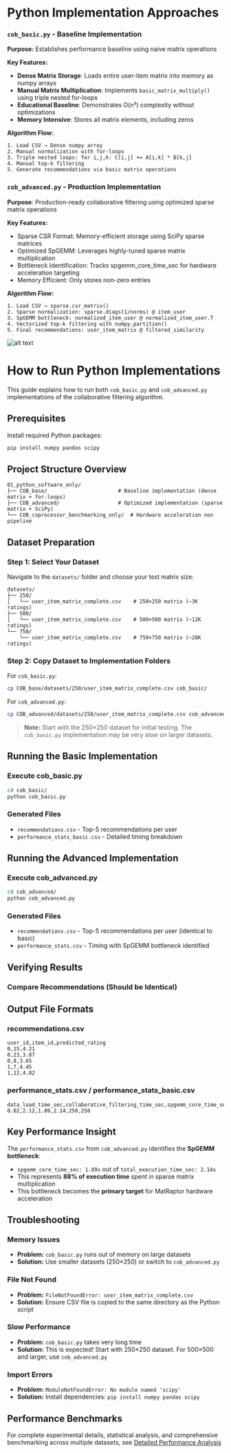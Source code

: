 # Python Implementation Approaches

###  `cob_basic.py` - Baseline Implementation

**Purpose:** Establishes performance baseline using naive matrix operations

**Key Features:**
- **Dense Matrix Storage**: Loads entire user-item matrix into memory as numpy arrays
- **Manual Matrix Multiplication**: Implements `basic_matrix_multiply()` using triple nested for-loops
- **Educational Baseline**: Demonstrates O(n³) complexity without optimizations
- **Memory Intensive**: Stores all matrix elements, including zeros

**Algorithm Flow:**
```
1. Load CSV → Dense numpy array
2. Manual normalization with for-loops  
3. Triple nested loops: for i,j,k: C[i,j] += A[i,k] * B[k,j]
4. Manual top-k filtering
5. Generate recommendations via basic matrix operations
```

### `cob_advanced.py` - Production Implementation

**Purpose**: Production-ready collaborative filtering using optimized sparse matrix operations

**Key Features:**

- Sparse CSR Format: Memory-efficient storage using SciPy sparse matrices
- Optimized SpGEMM: Leverages highly-tuned sparse matrix multiplication
- Bottleneck Identification: Tracks spgemm_core_time_sec for hardware acceleration targeting
- Memory Efficient: Only stores non-zero entries

**Algorithm Flow:**
```
1. Load CSV → sparse.csr_matrix()
2. Sparse normalization: sparse.diags(1/norms) @ item_user  
3. SpGEMM bottleneck: normalized_item_user @ normalized_item_user.T
4. Vectorized top-k filtering with numpy.partition()
5. Final recommendations: user_item_matrix @ filtered_similarity
```

![alt text](image.png)

# How to Run Python Implementations

This guide explains how to run both `cob_basic.py` and `cob_advanced.py` implementations of the collaborative filtering algorithm.

## Prerequisites

Install required Python packages:

```bash
pip install numpy pandas scipy
```
## Project Structure Overview

```
01_python_software_only/
├── COB_base/                       # Baseline implementation (dense matrix + for-loops)
├── COB_advanced/                   # Optimized implementation (sparse matrix + SciPy)
└── COB_coprocessor_benchmarking_only/  # Hardware acceleration non pipeline
```

## Dataset Preparation

### Step 1: Select Your Dataset

Navigate to the `datasets/` folder and choose your test matrix size:

```
datasets/
├── 250/
│   └── user_item_matrix_complete.csv    # 250×250 matrix (~3K ratings)
├── 500/
│   └── user_item_matrix_complete.csv    # 500×500 matrix (~12K ratings)
└── 750/
    └── user_item_matrix_complete.csv    # 750×750 matrix (~28K ratings)
```

### Step 2: Copy Dataset to Implementation Folders

For `cob_basic.py`:
```bash
cp COB_base/datasets/250/user_item_matrix_complete.csv cob_basic/
```

For `cob_advanced.py`:
```bash
cp COB_advanced/datasets/250/user_item_matrix_complete.csv cob_advanced/
```

> **Note:** Start with the 250×250 dataset for initial testing. The `cob_basic.py` implementation may be very slow on larger datasets.

## Running the Basic Implementation

### Execute cob_basic.py

```bash
cd cob_basic/
python cob_basic.py
```

### Generated Files

- `recommendations.csv` - Top-5 recommendations per user
- `performance_stats_basic.csv` - Detailed timing breakdown

## Running the Advanced Implementation

### Execute cob_advanced.py

```bash
cd cob_advanced/
python cob_advanced.py
```

### Generated Files

- `recommendations.csv` - Top-5 recommendations per user (identical to basic)
- `performance_stats.csv` - Timing with SpGEMM bottleneck identified

## Verifying Results

### Compare Recommendations (Should be Identical)

## Output File Formats

### recommendations.csv 
```csv
user_id,item_id,predicted_rating
0,15,4.21
0,23,3.87
0,8,3.65
1,7,4.45
1,12,4.02
```

### performance_stats.csv / performance_stats_basic.csv
```csv
data_load_time_sec,collaborative_filtering_time_sec,spgemm_core_time_sec,total_execution_time_sec,n_users,n_items
0.02,2.12,1.89,2.14,250,250
```

## Key Performance Insight

The `performance_stats.csv` from `cob_advanced.py` identifies the **SpGEMM bottleneck**:
- `spgemm_core_time_sec: 1.89s` out of `total_execution_time_sec: 2.14s`
- This represents **88% of execution time** spent in sparse matrix multiplication
- This bottleneck becomes the **primary target** for MatRaptor hardware acceleration

## Troubleshooting

### Memory Issues
- **Problem:** `cob_basic.py` runs out of memory on large datasets
- **Solution:** Use smaller datasets (250×250) or switch to `cob_advanced.py`

### File Not Found
- **Problem:** `FileNotFoundError: user_item_matrix_complete.csv`
- **Solution:** Ensure CSV file is copied to the same directory as the Python script

### Slow Performance
- **Problem:** `cob_basic.py` takes very long time
- **Solution:** This is expected! Start with 250×250 dataset. For 500×500 and larger, use `cob_advanced.py`

### Import Errors
- **Problem:** `ModuleNotFoundError: No module named 'scipy'`
- **Solution:** Install dependencies: `pip install numpy pandas scipy`

## Performance Benchmarks

For complete experimental details, statistical analysis, and comprehensive benchmarking across multiple datasets, see [Detailed Performance Analysis](https://github.com/AbhishekMusku/hw4aiml-am/wiki/Project-%E2%80%90-SpGEMM-Accelerator#baseline-implementation--benchmarking)

